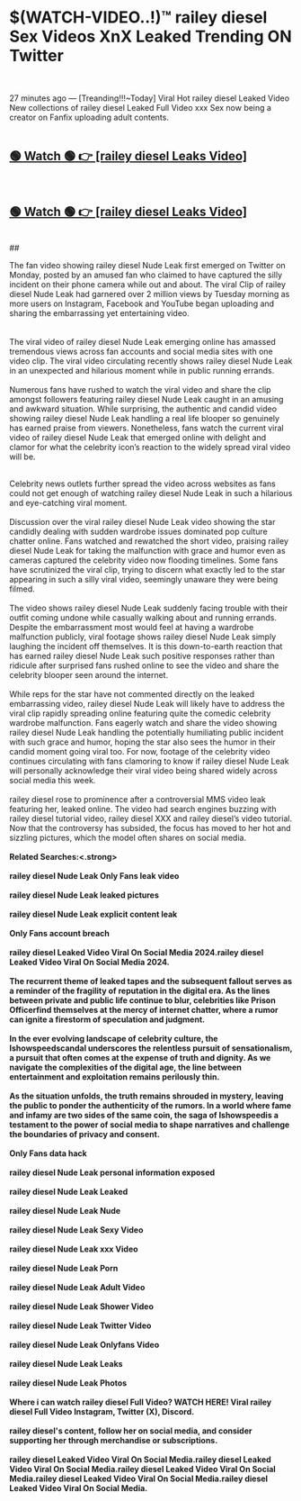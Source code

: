 

# $(WATCH-VIDEO..!)™ railey diesel Sex Videos XnX Leaked Trending ON Twitter<br>
<br>

27 minutes ago — [Treanding!!!~Today] Viral Hot railey diesel Leaked Video New collections of railey diesel Leaked Full Video xxx Sex now being a creator on Fanfix uploading adult contents.
<br>
 <br>

##  <a href="https://clipsfans.site/?title=railey_diesel&ref=git">🟢 Watch 🟢 👉 [railey diesel Leaks Video]</a><br>
  <br>

##  <a href="https://clipsfans.site/?title=railey_diesel&ref=git">🟢 Watch 🟢 👉 [railey diesel Leaks Video]</a><br>
  <br>
  ##
  <br>

The fan video showing railey diesel Nude Leak first emerged on Twitter on Monday, posted by an amused fan who claimed to have captured the silly incident on their phone camera while out and about. The viral Clip of railey diesel Nude Leak had garnered over 2 million views by Tuesday morning as more users on Instagram, Facebook and YouTube began uploading and sharing the embarrassing yet entertaining video.
<br><br>
  <br>
The viral video of railey diesel Nude Leak emerging online has amassed tremendous views across fan accounts and social media sites with one video clip. The viral video circulating recently shows railey diesel Nude Leak in an unexpected and hilarious moment while in public running errands.
<br><br>
Numerous fans have rushed to watch the viral video and share the clip amongst followers featuring railey diesel Nude Leak caught in an amusing and awkward situation. While surprising, the authentic and candid video showing railey diesel Nude Leak handling a real life blooper so genuinely has earned praise from viewers. Nonetheless, fans watch the current viral video of railey diesel Nude Leak that emerged online with delight and clamor for what the celebrity icon’s reaction to the widely spread viral video will be.
<br><br>

Celebrity news outlets further spread the video across websites as fans could not get enough of watching railey diesel Nude Leak in such a hilarious and eye-catching viral moment.
<br><br>
Discussion over the viral railey diesel Nude Leak video showing the star candidly dealing with sudden wardrobe issues dominated pop culture chatter online. Fans watched and rewatched the short video, praising railey diesel Nude Leak for taking the malfunction with grace and humor even as cameras captured the celebrity video now flooding timelines. Some fans have scrutinized the viral clip, trying to discern what exactly led to the star appearing in such a silly viral video, seemingly unaware they were being filmed.
<br><br>
The video shows railey diesel Nude Leak suddenly facing trouble with their outfit coming undone while casually walking about and running errands. Despite the embarrassment most would feel at having a wardrobe malfunction publicly, viral footage shows railey diesel Nude Leak simply laughing the incident off themselves. It is this down-to-earth reaction that has earned railey diesel Nude Leak such positive responses rather than ridicule after surprised fans rushed online to see the video and share the celebrity blooper seen around the internet.
<br><br>
While reps for the star have not commented directly on the leaked embarrassing video, railey diesel Nude Leak will likely have to address the viral clip rapidly spreading online featuring quite the comedic celebrity wardrobe malfunction. Fans eagerly watch and share the video showing railey diesel Nude Leak handling the potentially humiliating public incident with such grace and humor, hoping the star also sees the humor in their candid moment going viral too. For now, footage of the celebrity video continues circulating with fans clamoring to know if railey diesel Nude Leak will personally acknowledge their viral video being shared widely across social media this week.
<br><br>
railey diesel rose to prominence after a controversial MMS video leak featuring her, leaked online. The video had search engines buzzing with railey diesel tutorial video, railey diesel XXX and railey diesel’s video tutorial. Now that the controversy has subsided, the focus has moved to her hot and sizzling pictures, which the model often shares on social media.
<br><br>
<strong>Related Searches:<.strong>
<br><br>
railey diesel Nude Leak Only Fans leak video
<br><br>
railey diesel Nude Leak leaked pictures
<br><br>
railey diesel Nude Leak explicit content leak
<br><br>
Only Fans account breach
<br><br>
railey diesel Leaked Video Viral On Social Media 2024.railey diesel Leaked Video Viral On Social Media 2024.
<br><br>
The recurrent theme of leaked tapes and the subsequent fallout serves as a reminder of the fragility of reputation in the digital era. As the lines between private and public life continue to blur, celebrities like Prison Officerfind themselves at the mercy of internet chatter, where a rumor can ignite a firestorm of speculation and judgment.
<br><br>
In the ever evolving landscape of celebrity culture, the Ishowspeedscandal underscores the relentless pursuit of sensationalism, a pursuit that often comes at the expense of truth and dignity. As we navigate the complexities of the digital age, the line between entertainment and exploitation remains perilously thin.
<br><br>
As the situation unfolds, the truth remains shrouded in mystery, leaving the public to ponder the authenticity of the rumors. In a world where fame and infamy are two sides of the same coin, the saga of Ishowspeedis a testament to the power of social media to shape narratives and challenge the boundaries of privacy and consent.
<br><br>
Only Fans data hack
<br><br>
railey diesel Nude Leak personal information exposed
<br><br>
railey diesel Nude Leak Leaked
<br><br>
railey diesel Nude Leak Nude
<br><br>
railey diesel Nude Leak Sexy Video
<br><br>
railey diesel Nude Leak xxx Video
<br><br>
railey diesel Nude Leak Porn
<br><br>
railey diesel Nude Leak Adult Video
<br><br>
railey diesel Nude Leak Shower Video
<br><br>
railey diesel Nude Leak Twitter Video
<br><br>
railey diesel Nude Leak Onlyfans Video
<br><br>
railey diesel Nude Leak Leaks
<br><br>
railey diesel Nude Leak Photos
<br><br>
Where i can watch railey diesel Full Video? WATCH HERE! Viral railey diesel Full Video Instagram, Twitter (X), Discord.
<br><br>
railey diesel's content, follow her on social media, and consider supporting her through merchandise or subscriptions.
<br><br>
railey diesel Leaked Video Viral On Social Media.railey diesel Leaked Video Viral On Social Media.railey diesel Leaked Video Viral On Social Media.railey diesel Leaked Video Viral On Social Media.railey diesel Leaked Video Viral On Social Media.
